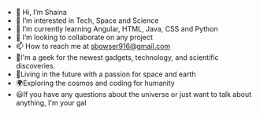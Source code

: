 - 👋 Hi, I’m Shaina
- 👀 I’m interested in Tech, Space and Science
- 🌱 I’m currently learning Angular, HTML, Java, CSS and Python
- 💞️ I’m looking to collaborate on any project
- 📫 How to reach me at sbowser916@gmail.com
- 🚀I'm a geek for the newest gadgets, technology, and scientific discoveries.
- 🌠Living in the future with a passion for space and earth
- 🌍Exploring the cosmos and coding for humanity
- 😃If you have any questions about the universe or just want to talk about anything, I'm your gal

<!---
poisonivy91/poisonivy91 is a ✨ special ✨ repository because its `README.md` (this file) appears on your GitHub profile.
You can click the Preview link to take a look at your changes.
--->
